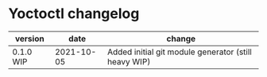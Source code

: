 # Yoctoctl changelog 

| version | date | change |
|---|---|---|
| 0.1.0 WIP | 2021-10-05 | Added initial git module generator (still heavy WIP) |
